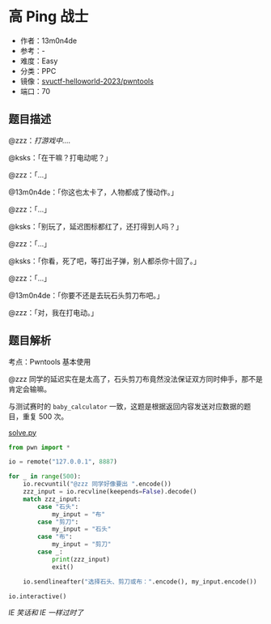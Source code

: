 # 高 Ping 战士

- 作者：13m0n4de
- 参考：-
- 难度：Easy
- 分类：PPC
- 镜像：[svuctf-helloworld-2023/pwntools](https://ghcr.io/svuctf/svuctf-helloworld-2023/pwntools)
- 端口：70

## 题目描述

@zzz：*打游戏中....*

@ksks：「在干嘛？打电动呢？」

@zzz：「...」

@13m0n4de：「你这也太卡了，人物都成了慢动作。」

@zzz：「...」

@ksks：「别玩了，延迟图标都红了，还打得到人吗？」

@zzz：「...」

@ksks：「你看，死了吧，等打出子弹，别人都杀你十回了。」

@zzz：「...」

@13m0n4de：「你要不还是去玩石头剪刀布吧。」

@zzz：「对，我在打电动。」

## 题目解析

考点：Pwntools 基本使用

@zzz 同学的延迟实在是太高了，石头剪刀布竟然没法保证双方同时伸手，那不是肯定会输嘛。

与测试赛时的 `baby_calculator` 一致，这题是根据返回内容发送对应数据的题目，重复 500 次。

[solve.py](writeup/solve.py)

```python
from pwn import *

io = remote("127.0.0.1", 8887)

for _ in range(500):
    io.recvuntil("@zzz 同学好像要出 ".encode())
    zzz_input = io.recvline(keepends=False).decode()
    match zzz_input:
        case "石头":
            my_input = "布"
        case "剪刀":
            my_input = "石头"
        case "布":
            my_input = "剪刀"
        case _:
            print(zzz_input)
            exit()

    io.sendlineafter("选择石头、剪刀或布：".encode(), my_input.encode())

io.interactive()
```

*IE 笑话和 IE 一样过时了*
